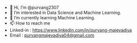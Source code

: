 - 👋 Hi, I’m @purvang2307
- 👀 I’m interested in Data Science and Machine Learning.
- 🌱 I’m currently learning Machine Learning.
- 📫 How to reach me
- Linked-in : https://www.linkedin.com/in/purvang-majevadiya
- Email : purvangmajevadiya04@gmail.com


<!---
purvang2307/purvang2307 is a ✨ special ✨ repository because its `README.md` (this file) appears on your GitHub profile.
You can click the Preview link to take a look at your changes.
--->
